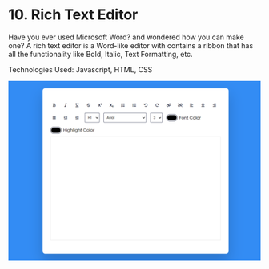 # 10. Rich Text Editor

Have you ever used Microsoft Word? and wondered how you can make one? A rich text editor is a Word-like editor with contains a ribbon that has all the functionality like Bold, Italic, Text Formatting, etc.

Technologies Used: Javascript, HTML, CSS

![Rich Text Editor Javascript](image.png)
